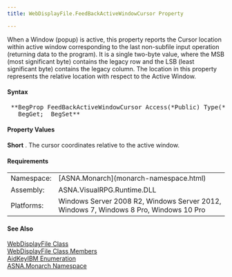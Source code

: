 ```yaml
---
title: WebDisplayFile.FeedBackActiveWindowCursor Property

---
```


When a Window (popup) is active, this property reports the Cursor location within active window corresponding to the last non-subfile input operation (returning data to the program). It is a single two-byte value, where the MSB (most significant byte) contains the legacy row and the LSB (least significant byte) contains the legacy column. The location in this property represents the relative location with respect to the Active Window.

#### Syntax
<pre class="prettyprint"> **BegProp FeedBackActiveWindowCursor Access(*Public) Type(*Short)
   BegGet;  BegSet** </pre>

#### Property Values
**Short** . The cursor coordinates relative to the active window.
<!-- -->

#### Requirements
<table class="dttable" cellspacing="0" cellpadding="4" width="60%">
           <colgroup>
            <col width="15%" style="font-weight:bold" />
            <col width="85%" />
          </colgroup>
          <tr>
            <td>Namespace:</td>
            <td>[ASNA.Monarch](monarch-namespace.html)</td>
          </tr>
          <tr>
            <td style="height: 27px">Assembly:</td>
            <td style="height: 27px">ASNA.VisualRPG.Runtime.DLL</td>
          </tr>
         <tr>
            <td style="height: 46px">Platforms:</td>
            <td style="height: 46px">Windows Server 2008 R2, Windows Server 2012,  Windows 7, Windows 8 Pro, Windows 10 Pro</td>
         </tr>
</table>

<!-- end -->

#### See Also
[ WebDisplayFile Class](web-display-file-class.html) <br /> [ WebDisplayFile Class Members](web-display-file-class-members.html) <br /> [ AidKeyIBM Enumeration](amfAidKeyIBMEnumeration.html) <br /> [ASNA.Monarch Namespace](monarch-namespace.html)
